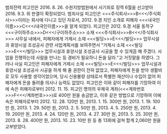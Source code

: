 범죄전력
피고인은 2016. 8. 26. 수원지방법원에서 사기죄로 징역 6월을 선고받아 2016. 9.3. 위 판결이 확정되었다.
범죄사실
피고인은 <<<주식회사>>>B<<</주식회사>>>이라는 회사에 다니고 있던 자로서, 2012. 9.경 지인 소개로 피해자 <<<내국인이름>>>C<<</내국인이름>>>을 알게 되었다.
피고인은 2012. 9.경 서울 동작구 <<<구이하주소>>>D<<</구이하주소>>> 소재 <<<주식회사>>>B<<</주식회사>>> 사무실 내에서, 피해자에게 거제시 소재 <<<빌딩>>>E<<</빌딩>>> 업무시설과 휴양시설 조성공사 관련 사업계획서를 보여주면서 "거제시 소재 <<<빌딩>>>E<<</빌딩>>> 업무시설과 휴양시설 조성공사 시공을 할 수 있게끔 해 주겠다. 사업을 진행하는데 사람을 만나는 등 경비가 필요하니 돈을 달라."고 거짓말을 하였다.
그러나 사실 피고인은 피해자에게 거제시 소재 <<<빌딩>>>E<<</빌딩>>> 업무시설과 휴양시설 조성공사 시공을 하게 해 줄 권한이 전혀 없었고, 피해자에게 돈을 받아 생활비로 모두 사용할 생각이었으며, 당시 신용불량 상태로서 특별한 재산이나 수입이 없어 피해자에게 돈을 돌려줄 의사나 능력도 없었다.
피고인은 이와 같이 피해자를 기망하여 이에 속은 피해자로부터 2012. 11. 15. 피고인 명의의 우체국 계좌(<<<계좌번호>>>F<<</계좌번호>>>)로 400만 원을 송금받고, 이후 같은 방법으로 기망하여 이에 속은 피해자로부터 2012. 12. 28. 120만 원, 2013. 1. 15. 300만 원, 2013. 1. 19. 100만 원, 2013. 1. 29. 50만 원, 2013. 2. 5. 50만 원, 2013. 4. 5. 250만 원, 2013. 4. 19. 200만 원, 2013. 4. 24. 120만 원, 2013. 4. 27. 30만 원, 2013. 5. 25. 30만 원, 2013. 8. 28. 400만 원, 2013. 10. 23. 10만 원 등 총 13회에 걸쳐 합계 2,060만 원을 교부받았다.